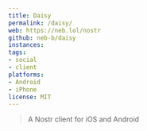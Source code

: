 ```yaml
---
title: Daisy
permalink: /daisy/
web: https://neb.lol/nostr
github: neb-b/daisy
instances:
tags:
- social
- client
platforms:
- Android
- iPhone
license: MIT
---
```


> A Nostr client for iOS and Android